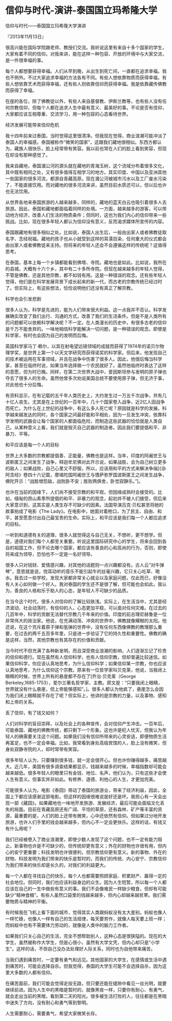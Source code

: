 # 信仰与时代-演讲-泰国国立玛希隆大学

信仰与时代——泰国国立玛希隆大学演讲

『2013年11月13日』

很高兴能在国际学院跟老师、教授们交流。我听说这里有来自十多个国家的学生，大家有着不同的信仰。对我来讲，能在这样一种包容、开放的环境中与大家交流，是一件很幸福的事。

每个人都想要获得幸福。人们从早到晚，从出生到死亡间，一直都在追求幸福。我也不例外。不过大家追求幸福的方法各有不同。有些人想依靠物质而获得幸福，有些人想依靠艺术而获得幸福，还有些人则依靠信仰而获得幸福。我是依靠藏传佛教而获得了幸福。

在座的各位，除了佛教徒以外，有些人来自基督教、伊斯兰教等，也有些人没有任何宗教信仰，但每个人都在追求人生中最有意义、最美好的事。不论是否有信仰，大家都应该互相尊重、交流学习，用一种包容的心态看待世界。

经济发展可能带来信仰危机

我十四年前来过泰国，当时觉得这里很清净。但我现在觉得，商业浪潮可能冲淡了泰国人的幸福感。泰国被称作“微笑的国家”，这跟我们藏地很相似。东西方都认为，藏族人很快乐，脸上经常带有笑容。我以前也常在人们的脸上看到笑容，但现在却没有那种感觉了。

我来自藏地，泰国湄公河的源头就在藏地的青海玉树，这个流域分布着很多文化，其中既有相同之处，又有很多值得互相学习的地方。其实印度、中国以及亚洲其他一些国家的很多河流，都源自青藏高原。现在湄公河被城市污水以及工厂废水污染了，不能直接饮用。而对藏地的很多河流来讲，虽然目前水质还可以，但以后也许也无法饮用。

从世界各地来泰国旅游的人越来越多，同样的，藏地的蓝天白云也吸引着很多人去旅游。因此，泰国和藏地都面临着同样的处境。一方面，越来越多的游客，可以带动地方经济，改善人们生活的物质条件；但同时，这也为我们内心的信仰带来一些挑战。比如，现在很多年轻人都认为信仰没有意义，反而渴求媒体所宣传的内容。

泰国跟藏地有很多相似之处。比如说，泰国人出生后，一般由出家人或者佛教徒取名字、念经祝福。藏地的孩子也从小就受到这样的耳濡目染，任何重大的仪式都会由出家人或者佛教徒来主持。但将来的年轻人还会不会遵循这样的传统呢？这值得思考。

在泰国，基本上每一个乡镇都能看到佛塔、寺院。藏地也是如此。比如说，我所在的县城，大概有十六个乡，其中有二十多所寺院。但现在越来越多的年轻人觉得，不管是佛教，还是其他宗教，都不如钱有用。这是一种错误的观念。还有些年轻人觉得，他们是在科学发展背景下成长起来的新一代，而古老的宗教传统已经过时了。但实际上，有这些想法，恰恰说明他们还没有真正了解宗教。

科学也会引发悲剧

很多人认为，科学是先进的，能为人们带来很大利益。这一点我并不否认。科学发展确实改变了我们出行、沟通的方式，改善了我们的生活条件。但是不是人类所有的问题都可以依赖科学解决呢？不一定。在人类漫长的历史中，有很多古老的信仰是千万不能舍弃的。一味地相信科学能解决一切问题，是一种错误的观念。即使是科学家，有时也会因为自己的发明而后悔。

英国科学家马丁·赖尔，以其在射电望远镜领域的成就而获得了1974年的诺贝尔物理学奖，是世界上第一个以天文学研究而获得诺奖的科学家。但后来，他发现自己的技术被运用在军事领域，并且在战争中伤害了很多人。因此，他很后悔当科学家，甚至在临终时说，如果当年选择做一个农民就好了。虽然他临终时表达了这样的意愿，但为时已晚。同样，在第二次世界大战中，爱因斯坦参与发明的原子弹也夺去了很多人的生命。虽然他曾多次劝说美国总统不要使用原子弹，但无济于事，对此他也十分后悔。

有资料显示，在有记载的五千年人类历史上，大约发生过一万五千次战争，共有几十亿人丧生。尤其是在上世纪的一百年中，几十个国家卷入战争，近2亿人因战争而死亡。为什么在上世纪的战争中，有这么多人死亡呢？原因就是科学的发展。科学越来越发达的同时，各个国家之间最好能和平相处，因为一旦发生冲突，依靠科学发明的武器会让每个国家的人都面临危险，而制造这些武器的恰恰就是人类自己。从某种意义上看，我们就是毁灭自己武器的制造者。因此我们要提倡和平、非暴力、平等。

和平应该是每一个人的目标

世界上大多数的宗教都提倡善、正能量，佛教也是这样。当年，印度的阿阇世王与波斯匿王之间发生了战争，释迦牟尼佛对此开示说，如果战胜，会为自己树立更多的敌人；如果战败，自己心里又不舒服，所以，应该用和平的方式来解决争端\[《杂阿含经》卷四十六记载，摩竭陀国阿阇世王与憍萨弥罗国波斯匿王之间发生战争，佛陀开示：“战胜增怨敌，战败卧不安；胜败两俱舍，卧觉寂静乐。”\]。

也许在当前的因缘下，人们尚不接受宗教的和平观，但因缘成熟时会接受的。比如，缅甸的昂山素季所提倡的和平、非暴力的观念，起初并不被人们接受，但后来大家意识到，这其实是人类生存不可缺少的因素。法国导演吕克·贝松甚至将她的故事拍成了电影《The Lady》。在电影中，她面对着枪口，为了民主、自由、和平，甚至愿意付出自己最宝贵的生命。实际上，和平应该是我们每一个人都应追求的目标。

一听到和道德有关的道理，很多人就觉得这与自己无关，不想听，更不想学。但是，道德对我们每个人都至关重要。听说这里国际研究中心的学生，将来会回到各自的祖国工作，但不论去哪个国家，都应该有善良的心和高尚的行为，否则，即使将来成为领导，恐怕也不一定是一名好领导。

很多人只对钱财、爱情感兴趣，对其他的话题则一点兴趣都没有。古人云“对牛弹琴”，意思就是说，悦耳动听的音乐不能引起牛的丝毫兴趣，它只关心吃草、喝水。我去过一些学校，发现大家都非常关心就业以及家庭问题，仅此而已，好像没有人关心如何做一个好人。我对泰国的学生还不是很了解，但可能也会如此。我认为，善良的人格和乐于助人的心态，是年轻人不可缺少的品质。

在当今这个时代，很多人对信仰的了解比较肤浅。实际上，在生活当中，尤其是经济波动、社会动荡时，有信仰的人，心态更加平稳，可以面对任何灾难。在过去的几百年中，科学的贡献无法替代宗教几千年来的价值。印度的前总理尼赫鲁是一位非常伟大的政治家。他说，在充满动荡、冲突的世界中，佛教就像耀眼的太阳。他还说，在这个充斥着原子弹和氢弹的世界中，没有任何东西像佛教的教理那么重要，在过去的两千五百多年里，只是进一步验证了它的持久性和重要性。佛教的确是这样，当然，其他宗教也有其存在的价值和贡献。

当今时代不但充满了各种新发明，而且深受商业浪潮的影响，人们逐渐忘记了珍贵的信仰和德行。现在虽然有人信仰科学，也有人信仰宗教，但却普遍比较迷信。如果信仰科学，你应该认真地思考，为什么信仰科学；如果信仰某一宗教，你也应该认真地思考，为什么信仰这个宗教。原来有一位哲学家叫贝克莱，他说，当我闭上眼睛的时候，世界上所有的悬崖都不存在了\[乔治·贝克莱（George Berkeley,1685-1753），爱尔兰著名哲学家、主教。原文是：“只要我闭上眼睛，世界就没有什么悬崖，但上帝能够感知”。\]。很多人都认为他疯了，悬崖怎么会因为我们闭上眼睛就不存在了呢？但实际上，他讲的是宗教的力量，以及事物、感知和上帝的关系。

丢了信仰，有了钱又如何？

人们对科学的盲目崇拜，以及社会上的各种宣传，会对信仰产生冲击。一百年后，可能泰国、藏地的佛教传统，都只剩下一个形象。这也许是杞人忧天，但我认为年轻人的确需要关注这个问题。如果我们没有信仰所带来的心灵安适，即便物质生活再富足，也不一定会幸福。比如，我常看到身处高级宾馆的人，脸上没有微笑，但身处寂静寺院的人，却时常带有笑容。

很多年轻人认为，只要赚到很多钱，就一定会很开心。但也许你赚得越多，痛苦越大。近几年，美国有很多调查结果都显示，钱越来越多的时候，幸福指数却可能会越来越低。很多年轻人的眼里只有金钱、地位、名声，他们认为，只有这些才会使人生有意义。但事实并非如此。有修养、道德、利他心的人生，才更加完美。

可能很多人认为，电影《泰囧》带动了泰国的旅游业，带来了经济利益，因此，全国上下都应该感谢这部电影。但这样的因缘很难说是好还是坏。我担心有一天会出现一部《藏囧》。如果藏地也一味地开发旅游、发展经济，最后可能会面临文化丢失的局面。目前在青藏高原还有广阔、平坦的草原，还有森林、矿产等丰富的资源，最重要的是，人们的脸上还带有微笑，心中还依然有信仰。但如果过分地开发旅游，也许人们手里的钱会越来越多，但内心不一定会更快乐。这样的话，有钱又有什么用呢？

我们已经被卷入了商业浪潮里，即使少数人发现了这个问题，也不一定有能力阻止。新事物也许是不可缺少的，但传统却更有意义；外在的财物也许很有用，但内心的安宁更重要；科技发明也许很便利，但宗教信仰更有意义。新的事物、外在的财物、科技发明为我们带来的快乐是暂时的，而我们的传统、内心安宁、宗教信仰为我们带来的快乐却是长久的，对我们的利益更大。

每一个人都在寻找自己的快乐，每个人也都需要照顾家庭、积累财产、赢得一定的社会地位。但同时，我们也应该利益身边的众生。因为人生短暂，所以每一个人都应该在自己的一生中做些有意义的事。我们不会像难民一样缺少粮食，但却有可能缺少“精神食粮”。有些人虽然口袋里的钱越来越多，但内心却越来越贫寒。我们需要物质与精神的平衡。

有时候我在飞机上看下面的城市，觉得其实人类跟蚂蚁没有太大差别。蚂蚁也像人一样忙碌，也像人一样有自己的生活规律，每天要劳作，就像人每天要上班一样；而蚂蚁中也有不需要体力劳动的，就像是人类中的脑力工作者。

如果我们只关心自己的生活，完全不想帮助别人，这种心态是很狭隘的。现在的大学生，虽然被称作大学生，但是心很小，虽然有大学文凭，但内心却只是“小学生”。这样的话，不但自己没办法处理好人际关系，同时也为自他带来痛苦。

当我们遇到痛苦时，一定要有勇气和远见。其他国家的大学生，在感情或生活中遇到痛苦时，可能会选择自杀。但我觉得，泰国的大学生可能不会选择自杀，因为这里大多数的人都有信仰。

在痛苦面前，我们可能会觉得走投无路，但只要还能在缝隙中看见一丝光明，就要继续前进。因为人生中的黑暗是暂时的，就像黑夜一样，只要你有耐心、有勇气，就会走出当前的黑暗，看到第二天的阳光。很多被生活打败的人，往往都是在黑暗中迷失了方向，没有耐心和勇气等到黎明。

人生需要耐心，需要勇气，希望大家微笑长存。

